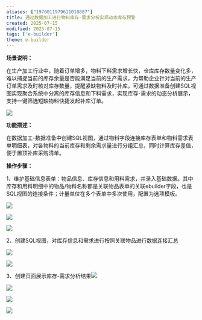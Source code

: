 ```yaml
---
aliases: ["1970011979611018887"]
title: 通过数据加工进行物料库存-需求分析实现动态库存预警
created: 2025-07-15
modified: 2025-07-15
tags: ['e-builder']
theme: e-builder
---
```


**场景说明：**

在生产加工行业中，随着订单增多，物料下料需求增长快，仓库库存数量变化多，难以捕捉当前的库存余量是否能满足当前的生产需求，为帮助企业针对当前的生产订单需求及时核对库存数量，提醒紧缺物料及时补库，可通过数据准备创建SQL视图实现聚合系统中分离的库存信息和下料需求，实现库存-需求的动态分析展示，支持一键筛选短缺物料快捷发起补库订单。

![](https://myhelpdoc.oss-cn-heyuan.aliyuncs.com/mdimages/d699002d74a786f4c8443d0376ca635c.jpg)

**功能描述：**

在数据加工-数据准备中创建SQL视图，通过物料字段连接库存表单和物料需求表单明细表，对各物料的当前库存和剩余需求量进行分组汇总，同时计算库存差值，便于置顶补库采购清单。

**操作步骤：**

1、维护基础信息表单：物品信息、库存信息和用料需求，并录入基础数据。其中库存和用料明细中的物品/物料名称都是关联物品表单的关联ebuilder字段，也是SQL视图的连接条件；计量单位在多个表单中多次使用，配置为选项模板。

![](https://myhelpdoc.oss-cn-heyuan.aliyuncs.com/mdimages/2ef715b854443effcf08b4ae68103bb5.jpg)

![](https://myhelpdoc.oss-cn-heyuan.aliyuncs.com/mdimages/7d081f8d2b04e6fda734bad938a5a9a3.jpg)

![](https://myhelpdoc.oss-cn-heyuan.aliyuncs.com/mdimages/532b27116bed8d077f2ad28a5498e160.jpg)

2、创建SQL视图，对库存信息和需求进行按照关联物品进行数据连接汇总

![](https://myhelpdoc.oss-cn-heyuan.aliyuncs.com/mdimages/169f19353df34ea0123e94f088c3c798.jpg)

![](https://myhelpdoc.oss-cn-heyuan.aliyuncs.com/mdimages/cf7c50c658a745305e356dec6378ee5b.jpg)

3、创建页面展示库存-需求分析结果![](https://myhelpdoc.oss-cn-heyuan.aliyuncs.com/mdimages/19bed920d86c2ba1e93821b57a00d6da.jpg)

![](https://myhelpdoc.oss-cn-heyuan.aliyuncs.com/mdimages/f85f14ea88987a1b2586490544c314e5.jpg)

![](https://myhelpdoc.oss-cn-heyuan.aliyuncs.com/mdimages/eba3431b05f88f464f9fdb61af4ddffd.jpg)

![](https://myhelpdoc.oss-cn-heyuan.aliyuncs.com/mdimages/96fa2a8be7308bf4b422a5baab7f33f6.jpg)

